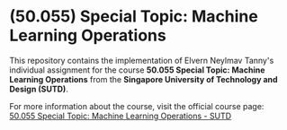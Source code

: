 # (50.055) Special Topic: Machine Learning Operations

This repository contains the implementation of Elvern Neylmav Tanny's individual assignment for the course **50.055 Special Topic: Machine Learning Operations** from the **Singapore University of Technology and Design (SUTD)**.

For more information about the course, visit the official course page:  
[50.055 Special Topic: Machine Learning Operations - SUTD](https://www.sutd.edu.sg/course/50-055-special-topic-machine-learning-operations)
